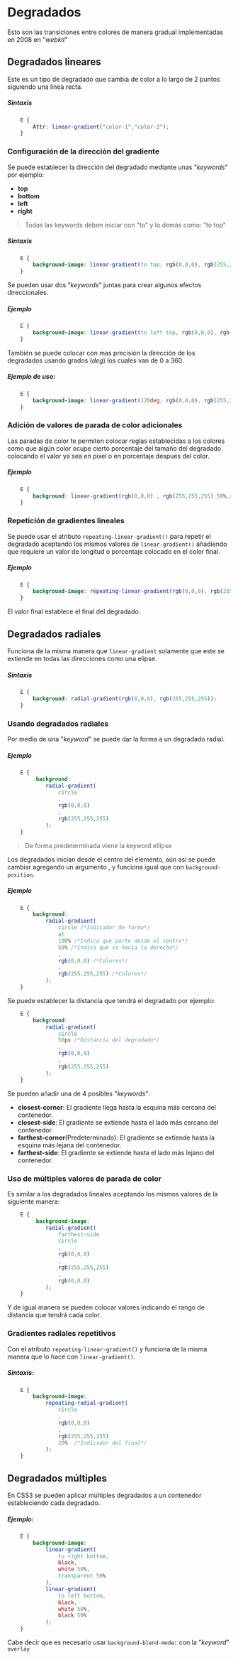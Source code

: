 # Degradados

Esto son las transiciones entre colores de manera gradual implementadas en 2008 en "*webkit*"

## Degradados lineares
Este es un tipo de degradado que cambia de color a lo largo de 2 puntos siguiendo una linea recta.

##### Sintaxis
```css
    E {
        Attr: linear-gradient("color-1","color-2");
    }
```
### Configuración de la dirección del gradiente
Se puede establecer la dirección del degradado mediante unas "*keywords*" por ejemplo:

*   **top**
*   **bottom**
*   **left**
*   **right**

>   Todas las keywords deben iniciar con "to" y lo demás como: "to top"

##### Sintaxis
```css
    E {
        background-image: linear-gradient(to top, rgb(0,0,0), rgb(255,255,255));
    }
```
Se pueden usar dos "*keywords*" juntas para crear algunos efectos direccionales.

##### Ejemplo
```css
    E {
        background-image: linear-gradient(to left top, rgb(0,0,0), rgb(255,255,255));
    }
```

También se puede colocar con mas precisión la dirección de los degradados usando grados (*deg*) los cuales van de 0 a 360.

##### Ejemplo de uso:
```css
    E {
        background-image: linear-gradient(120deg, rgb(0,0,0), rgb(255,255,255));
    }
```

### Adición de valores de parada de color adicionales
Las paradas de color te permiten colocar reglas establecidas a los colores como que algún color ocupe cierto porcentaje del tamaño del degradado colocando el valor ya sea en pixel o en porcentaje después del color.
##### Ejemplo
```css
    E {
        background: linear-gradient(rgb(0,0,0) , rgb(255,255,255) 50%,rgb(0,0,0);
    }
```

### Repetición de gradientes lineales
Se puede usar el atributo `repeating-linear-gradient()` para repetir el degradado aceptando los mismos valores de `linear-gradient()` añadiendo que requiere un valor de longitud o porcentaje colocado en el color final.
##### Ejemplo
```css
    E {
        background-image: repeating-linear-gradient(rgb(0,0,0), rgb(255,255,255) 25%);
    }
```
El valor final establece el final del degradado.

## Degradados radiales
Funciona de la misma manera que `linear-gradient` solamente que este se extiende en todas las direcciones como una elipse.

##### Sintaxis
```css
    E {
        background: radial-gradient(rgb(0,0,0), rgb(255,255,255));
    }
```
### Usando degradados radiales
Por medio de una "*keyword*" se puede dar la forma a un degradado radial.

##### Ejemplo
```css
    E {
         background: 
            radial-gradient(
                circle
                ,
                rgb(0,0,0)
                ,
                rgb(255,255,255)
            );
    }
```
>   De forma predeterminada viene la keyword ellipse

Los degradados inician desde el centro del elemento, aún así se puede cambiar agregando un argumento , y funciona igual que con `background-position`.

##### Ejemplo
```css
    E {
        background: 
            radial-gradient(
                circle /*Indicador de forma*/
                at  
                100% /*Indica que parte desde el centro*/ 
                50% /*Indica que va hacia la derecha*/
                , 
                rgb(0,0,0) /*Colores*/
                , 
                rgb(255,255,255) /*Colores*/
            );
    }
```

Se puede establecer la distancia que tendrá el degradado por ejemplo:
```css
    E {
        background: 
            radial-gradient(
                circle 
                50px /*Distancia del degradado*/
                , 
                rgb(0,0,0)
                , 
                rgb(255,255,255) 
            );
    }
```

Se pueden añadir una de 4 posibles "*keywords*":
*   **closest-corner**: El gradiente llega hasta la esquina más cercana del contenedor.
*   **closest-side**: El gradiente se extiende hasta el lado más cercano del contenedor.
*   **farthest-corner**(Predeterminado): El gradiente se extiende hasta la esquina más lejana del contenedor.
*   **farthest-side**: El gradiente se extiende hasta el lado más lejano del contenedor.

### Uso de múltiples valores de parada de color
Es similar a los degradados lineales aceptando los mismos valores de la siguiente manera:
```css
    E {
         background-image: 
            radial-gradient(
                farthest-side 
                circle
                , 
                rgb(0,0,0)
                ,
                rgb(255,255,255)
                ,
                rgb(0,0,0)
            );
    }
```
Y de igual manera se pueden colocar valores indicando el rango de distancia que tendrá cada color.

### Gradientes radiales repetitivos
Con el atributo `repeating-linear-gradient()` y funciona de la misma manera que lo hace con `linear-gradient()`.
##### Sintaxis:
```css
    E {
        background-image: 
            repeating-radial-gradient(
                circle
                ,
                rgb(0,0,0)
                ,
                rgb(255,255,255)
                20%  /*Indicador del final*/
            ); 
    }
```

## Degradados múltiples
En CSS3 se pueden aplicar múltiples degradados a un contenedor estableciendo cada degradado.

##### Ejemplo:
```css
    E {
        background-image:
            linear-gradient(
                to right bottom,
                black,
                white 50%,
                transparent 50%
            ),
            linear-gradient(
                to left bottom, 
                black, 
                white 50%,
                black 50%
            );
    }
```
Cabe decir que es necesario usar `background-blend-mode:` con la "*keyword*" `overlay`